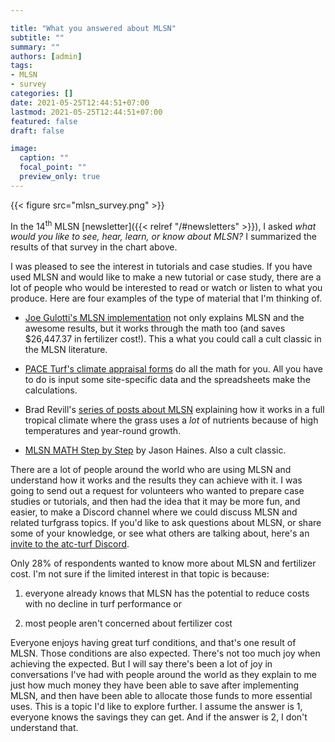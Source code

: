 ```yaml
---

title: "What you answered about MLSN"
subtitle: ""
summary: ""
authors: [admin]
tags: 
- MLSN
- survey
categories: []
date: 2021-05-25T12:44:51+07:00
lastmod: 2021-05-25T12:44:51+07:00
featured: false
draft: false

image:
  caption: ""
  focal_point: ""
  preview_only: true
---
```


{{< figure src="mlsn_survey.png" >}}

In the 14<sup>th</sup> MLSN [newsletter]({{< relref "/#newsletters" >}}), I asked *what would you like to see, hear, learn, or know about MLSN?* I summarized the results of that survey in the chart above. 

I was pleased to see the interest in tutorials and case studies. If you have used MLSN and would like to make a new tutorial or case study, there are a lot of people who would be interested to read or watch or listen to what you produce. Here are four examples of the type of material that I'm thinking of.

* [Joe Gulotti's MLSN implementation](http://www.thewalkinggreenkeeper.com/2018/01/near-end-of-summer-last-season-john.html) not only explains MLSN and the awesome results, but it works through the math too (and saves $26,447.37 in fertilizer cost!).  This a what you could call a cult classic in the MLSN literature.

* [PACE Turf's climate appraisal forms](https://www.paceturf.org/index.php/journal/climate) do all the math for you. All you have to do is input some site-specific data and the spreadsheets make the calculations.

* Brad Revill's [series of posts about MLSN](https://brtagronomy.com/goingagainstthegrain/category/MLSN) explaining how it works in a full tropical climate where the grass uses a *lot* of nutrients because of high temperatures and year-round growth.

* [MLSN MATH Step by Step](https://www.turfhacker.com/2018/03/mlsn-math-step-by-step.html) by Jason Haines. Also a cult classic.

There are a lot of people around the world who are using MLSN and understand how it works and the results they can achieve with it. I was going to send out a request for volunteers who wanted to prepare case studies or tutorials, and then had the idea that it may be more fun, and easier, to make a Discord channel where we could discuss MLSN and related turfgrass topics. If you'd like to ask questions about MLSN, or share some of your knowledge, or see what others are talking about, here's an [invite to the atc-turf Discord](https://discord.gg/K8tWApB5ME).

Only 28% of respondents wanted to know more about MLSN and fertilizer cost. I'm not sure if the limited interest in that topic is because:

1. everyone already knows that MLSN has the potential to reduce costs with no decline in turf performance or 

2. most people aren't concerned about fertilizer cost 

Everyone enjoys having great turf conditions, and that's one result of MLSN. Those conditions are also expected. There's not too much joy when achieving the expected. But I will say there's been a lot of joy in conversations I've had with people around the world as they explain to me just how much money they have been able to save after implementing MLSN, and then have been able to allocate those funds to more essential uses. This is a topic I'd like to explore further. I assume the answer is 1, everyone knows the savings they can get. And if the answer is 2, I don't understand that.









